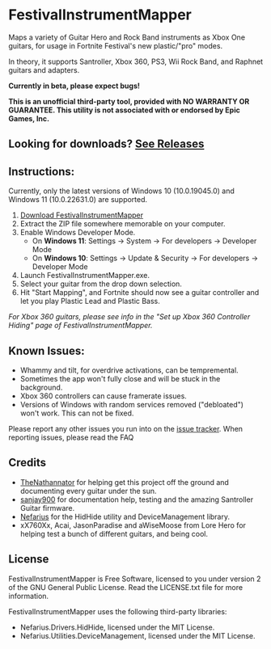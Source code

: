 # FestivalInstrumentMapper

Maps a variety of Guitar Hero and Rock Band instruments as Xbox One guitars, for usage in Fortnite Festival's new plastic/"pro" modes.

In theory, it supports Santroller, Xbox 360, PS3, Wii Rock Band, and Raphnet guitars and adapters.

**Currently in beta, please expect bugs!**

**This is an unofficial third-party tool, provided with NO WARRANTY OR GUARANTEE. This utility is not associated with or endorsed by Epic Games, Inc.**

## Looking for downloads? [See Releases](https://github.com/InvoxiPlayGames/FestivalInstrumentMapper/releases/latest)

## Instructions:

Currently, only the latest versions of Windows 10 (10.0.19045.0) and Windows 11 (10.0.22631.0) are supported.

1. [Download FestivalInstrumentMapper](https://github.com/InvoxiPlayGames/FestivalInstrumentMapper/releases/latest)
2. Extract the ZIP file somewhere memorable on your computer.
3. Enable Windows Developer Mode.
    * On **Windows 11**: Settings -> System -> For developers -> Developer Mode
    * On **Windows 10**: Settings -> Update & Security -> For developers -> Developer Mode
4. Launch FestivalInstrumentMapper.exe.
5. Select your guitar from the drop down selection.
6. Hit "Start Mapping", and Fortnite should now see a guitar controller and let you play Plastic Lead and Plastic Bass.

*For Xbox 360 guitars, please see info in the "Set up Xbox 360 Controller Hiding" page of FestivalInstrumentMapper.*

## Known Issues:

* Whammy and tilt, for overdrive activations, can be tempremental.
* Sometimes the app won't fully close and will be stuck in the background.
* Xbox 360 controllers can cause framerate issues.
* Versions of Windows with random services removed ("debloated") won't work. This can not be fixed.

Please report any other issues you run into on the [issue tracker](https://github.com/InvoxiPlayGames/FestivalInstrumentMapper/issues).
When reporting issues, please read the FAQ

## Credits

* [TheNathannator](https://github.com/TheNathannator) for helping get this project off the ground and documenting every guitar under the sun.
* [sanjay900](https://github.com/sanjay900) for documentation help, testing and the amazing Santroller Guitar firmware.
* [Nefarius](https://github.com/Nefarius) for the HidHide utility and DeviceManagement library.
* xX760Xx, Acai, JasonParadise and aWiseMoose from Lore Hero for helping test a bunch of different guitars, and being cool.

## License

FestivalInstrumentMapper is Free Software, licensed to you under version 2 of the GNU General Public License.
Read the LICENSE.txt file for more information.

FestivalInstrumentMapper uses the following third-party libraries:

* Nefarius.Drivers.HidHide, licensed under the MIT License.
* Nefarius.Utilities.DeviceManagement, licensed under the MIT License.
